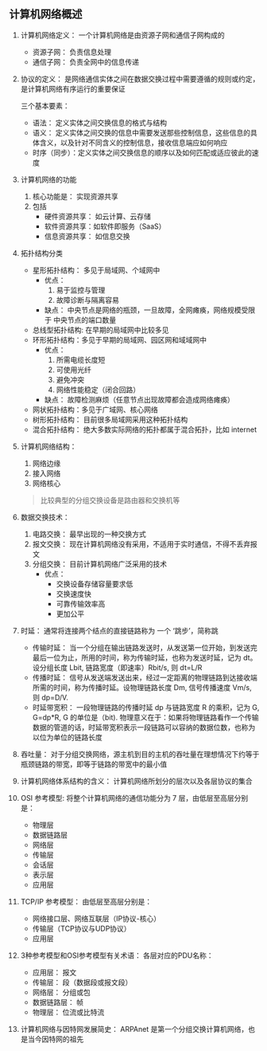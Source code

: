 ## 计算机网络概述

1.  计算机网络定义： 一个计算机网络是由资源子网和通信子网构成的

    - 资源子网： 负责信息处理
    - 通信子网： 负责全网中的信息传递

2.  协议的定义： 是网络通信实体之间在数据交换过程中需要遵循的规则或约定，是计算机网络有序运行的重要保证

    三个基本要素：

    - 语法： 定义实体之间交换信息的格式与结构
    - 语义： 定义实体之间交换的信息中需要发送那些控制信息，这些信息的具体含义，以及针对不同含义的控制信息，接收信息端应如何响应
    - 时序（同步）：定义实体之间交换信息的顺序以及如何匹配或适应彼此的速度

3.  计算机网络的功能

    1. 核心功能是： 实现资源共享
    2. 包括
       - 硬件资源共享： 如云计算、云存储
       - 软件资源共享：如软件即服务（SaaS）
       - 信息资源共享： 如信息交换

4.  拓扑结构分类

    - 星形拓扑结构： 多见于局域网、个域网中
      - 优点：
        1.  易于监控与管理
        2.  故障诊断与隔离容易
      - 缺点： 中央节点是网络的瓶颈，一旦故障，全网瘫痪，网络规模受限于 中央节点的端口数量
    - 总线型拓扑结构: 在早期的局域网中比较多见
    - 环形拓扑结构：多见于早期的局域网、园区网和域域网中
      - 优点：
        1.  所需电缆长度短
        2.  可使用光纤
        3.  避免冲突
        4.  网络性能稳定（闭合回路）
      - 缺点： 故障检测麻烦（任意节点出现故障都会造成网络瘫痪）
    - 网状拓扑结构：多见于广域网、核心网络
    - 树形拓扑结构： 目前很多局域网采用这种拓扑结构
    - 混合拓扑结构： 绝大多数实际网络的拓扑都属于混合拓扑，比如 internet

5.  计算机网络结构：
    1. 网络边缘
    2. 接入网络
    3. 网络核心
    
    > 比较典型的分组交换设备是路由器和交换机等
    
6.  数据交换技术：
    1.  电路交换： 最早出现的一种交换方式
    2.  报文交换： 现在计算机网络没有采用，不适用于实时通信，不得不丢弃报文
    3.  分组交换： 目前计算机网络广泛采用的技术
        - 优点：
          - 交换设备存储容量要求低
          - 交换速度快
          - 可靠传输效率高
          - 更加公平
7.  时延： 通常将连接两个结点的直接链路称为 一个 ‘跳步’，简称跳

    - 传输时延： 当一个分组在输出链路发送时，从发送第一位开始，到发送完最后一位为止，所用的时间，称为传输时延，也称为发送时延，记为 dt。设分组长度 Lbit, 链路宽度（即速率）Rbit/s, 则 dt=L/R
    - 传播时延： 信号从发送端发送出来，经过一定距离的物理链路到达接收端所需的时间，称为传播时延。设物理链路长度 Dm, 信号传播速度 Vm/s, 则 dp=D/V.
    - 时延带宽积： 一段物理链路的传播时延 dp 与链路宽度 R 的乘积，记为 G, G=dp\*R, G 的单位是（bit). 物理意义在于：如果将物理链路看作一个传输数据的管道的话，时延带宽积表示一段链路可以容纳的数据位数，也称为以位为单位的链路长度

8.  吞吐量： 对于分组交换网络，源主机到目的主机的吞吐量在理想情况下约等于瓶颈链路的带宽，即等于链路的带宽中的最小值
9.  计算机网络体系结构的含义： 计算机网络所划分的层次以及各层协议的集合
10. OSI 参考模型: 将整个计算机网络的通信功能分为 7 层，由低层至高层分别是：
    - 物理层
    - 数据链路层
    - 网络层
    - 传输层
    - 会话层
    - 表示层
    - 应用层
11. TCP/IP 参考模型： 由低层至高层分别是：
    - 网络接口层、网络互联层（IP协议-核心）
    - 传输层（TCP协议与UDP协议）
    - 应用层
12. 3种参考模型和OSI参考模型有关术语： 各层对应的PDU名称：
    - 应用层： 报文
    - 传输层： 段（数据段或报文段）
    - 网络层： 分组或包
    - 数据链路层： 帧
    - 物理层： 位流或比特流
13. 计算机网络与因特网发展简史： ARPAnet 是第一个分组交换计算机网络，也是当今因特网的祖先